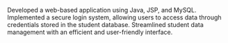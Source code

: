Developed a web-based application using Java, JSP, and MySQL.
Implemented a secure login system, allowing users to access data through credentials stored in the student database.
Streamlined student data management with an efficient and user-friendly interface.
